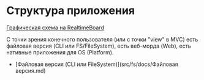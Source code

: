 # Структура приложения

[Графическая схема на RealtimeBoard](https://realtimeboard.com/ru/app/board/o9J_k0p7lt4=/)

С точки зрения конечного пользователя (или с точки "view" в MVC) есть файловая версия (CLI или FS/FileSystem), есть веб-морда (Web), есть нативные приложения для OS (Platform).

  - [Файловая версия (CLI или FileSystem)](src/fs/docs/Файловая версия.md)
